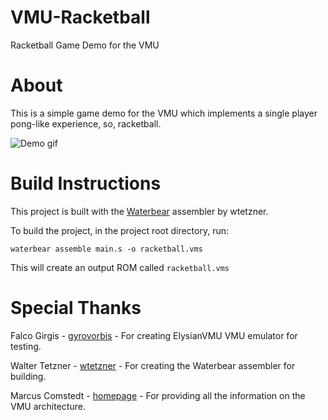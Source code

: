 # VMU-Racketball
Racketball Game Demo for the VMU

About
=====
This is a simple game demo for the VMU which implements a single player pong-like experience, so, racketball.

![Demo gif](https://github.com/pxcla/VMU-Racketball/blob/master/demo.gif)

Build Instructions
==================
This project is built with the [Waterbear](https://github.com/wtetzner/waterbear) assembler by wtetzner.

To build the project, in the project root directory, run:

    waterbear assemble main.s -o racketball.vms

This will create an output ROM called `racketball.vms`

Special Thanks
==============

Falco Girgis - [gyrovorbis](https://github.com/gyrovorbis) - For creating ElysianVMU VMU emulator for testing.

Walter Tetzner - [wtetzner](https://github.com/wtetzner) - For creating the Waterbear assembler for building.

Marcus Comstedt - [homepage](https://mc.pp.se/dc/) - For providing all the information on the VMU architecture.
